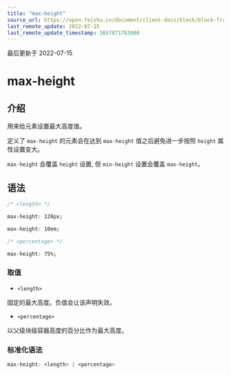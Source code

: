 ```yaml
---
title: "max-height"
source_url: https://open.feishu.cn/document/client-docs/block/block-frame/code-components-and-structure/view-layer/ttss/attributes/box-model/max-height
last_remote_update: 2022-07-15
last_remote_update_timestamp: 1657871783000
---
```

最后更新于 2022-07-15

# max-height

## 介绍

用来给元素设置最大高度值。

定义了 `max-height` 的元素会在达到 `max-height` 值之后避免进一步按照 `height` 属性设置变大。

`max-height` 会覆盖 `height` 设置, 但 `min-height` 设置会覆盖 `max-height`。

## 语法

```css
/* <length> */

max-height: 120px;

max-height: 10em;

/* <percentage> */

max-height: 75%;
```

### 取值

-   `<length>`

固定的最大高度。负值会让该声明失效。

-   `<percentage>`

以父级块级容器高度的百分比作为最大高度。

### 标准化语法

```css
max-height: <length> | <percentage>
```
